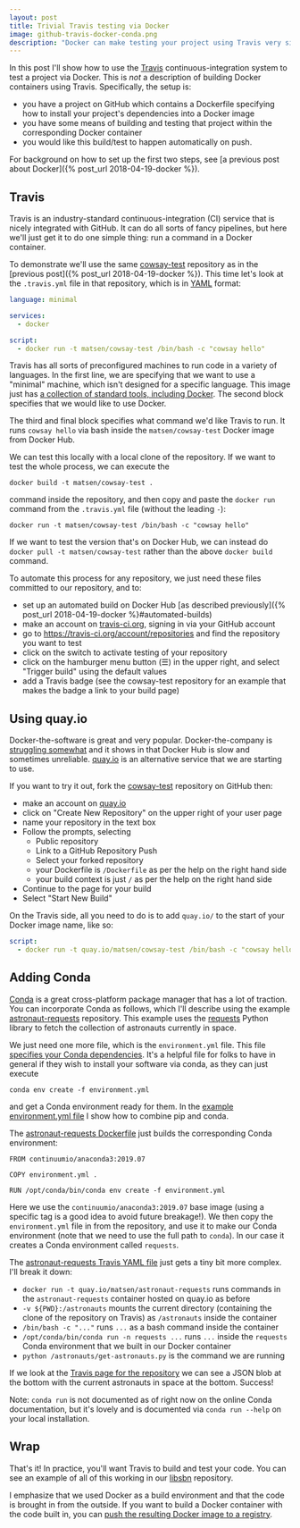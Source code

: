 ```yaml
---
layout: post
title: Trivial Travis testing via Docker
image: github-travis-docker-conda.png
description: "Docker can make testing your project using Travis very simple (including if you use Conda)."
---
```


In this post I'll show how to use the [Travis](https://travis-ci.org/) continuous-integration system to test a project via Docker.
This is _not_ a description of building Docker containers using Travis.
Specifically, the setup is:

* you have a project on GitHub which contains a Dockerfile specifying how to install your project's dependencies into a Docker image
* you have some means of building and testing that project within the corresponding Docker container
* you would like this build/test to happen automatically on push.

For background on how to set up the first two steps, see [a previous post about Docker]({% post_url 2018-04-19-docker %}).


## Travis

Travis is an industry-standard continuous-integration (CI) service that is nicely integrated with GitHub.
It can do all sorts of fancy pipelines, but here we'll just get it to do one simple thing: run a command in a Docker container.

To demonstrate we'll use the same [cowsay-test](https://github.com/matsen/cowsay-test) repository as in the [previous post]({% post_url 2018-04-19-docker %}).
This time let's look at the `.travis.yml` file in that repository, which is in [YAML](https://en.wikipedia.org/wiki/YAML) format:

```yaml
language: minimal

services:
  - docker

script:
  - docker run -t matsen/cowsay-test /bin/bash -c "cowsay hello"
```

Travis has all sorts of preconfigured machines to run code in a variety of languages.
In the first line, we are specifying that we want to use a "minimal" machine, which isn't designed for a specific language.
This image just has [a collection of standard tools, including Docker](https://docs.travis-ci.com/user/languages/minimal-and-generic/).
The second block specifies that we would like to use Docker.

The third and final block specifies what command we'd like Travis to run.
It runs `cowsay hello` via bash inside the `matsen/cowsay-test` Docker image from Docker Hub.

We can test this locally with a local clone of the repository.
If we want to test the whole process, we can execute the

    docker build -t matsen/cowsay-test .

command inside the repository, and then copy and paste the `docker run` command from the `.travis.yml` file (without the leading `-`):

    docker run -t matsen/cowsay-test /bin/bash -c "cowsay hello"

If we want to test the version that's on Docker Hub, we can instead do `docker pull -t matsen/cowsay-test` rather than the above `docker build` command.

To automate this process for any repository, we just need these files committed to our repository, and to:

* set up an automated build on Docker Hub [as described previously]({% post_url 2018-04-19-docker %}#automated-builds)
* make an account on [travis-ci.org](https://travis-ci.org), signing in via your GitHub account
* go to <https://travis-ci.org/account/repositories> and find the repository you want to test
* click on the switch to activate testing of your repository
* click on the hamburger menu button (☰) in the upper right, and select "Trigger build" using the default values
* add a Travis badge (see the cowsay-test repository for an example that makes the badge a link to your build page)


## Using quay.io

Docker-the-software is great and very popular.
Docker-the-company is [struggling somewhat](https://www.zdnet.com/article/docker-is-in-deep-trouble/) and it shows in that Docker Hub is slow and sometimes unreliable.
[quay.io](https://quay.io/) is an alternative service that we are starting to use.

If you want to try it out, fork the [cowsay-test](https://github.com/matsen/cowsay-test) repository on GitHub then:

* make an account on [quay.io](https://quay.io/)
* click on "Create New Repository" on the upper right of your user page
* name your repository in the text box
* Follow the prompts, selecting
    * Public repository
    * Link to a GitHub Repository Push
    * Select your forked repository
    * your Dockerfile is `/Dockerfile` as per the help on the right hand side
    * your build context is just `/` as per the help on the right hand side
* Continue to the page for your build
* Select "Start New Build"

On the Travis side, all you need to do is to add `quay.io/` to the start of your Docker image name, like so:

```yaml
script:
  - docker run -t quay.io/matsen/cowsay-test /bin/bash -c "cowsay hello"
```


## Adding Conda

[Conda](http://conda.io) is a great cross-platform package manager that has a lot of traction.
You can incorporate Conda as follows, which I'll describe using the example [astronaut-requests](https://github.com/matsen/astronaut-requests) repository.
This example uses the [requests](https://requests.readthedocs.io) Python library to fetch the collection of astronauts currently in space.

We just need one more file, which is the `environment.yml` file.
This file [specifies your Conda dependencies](https://docs.conda.io/projects/conda/en/latest/user-guide/tasks/manage-environments.html#create-env-file-manually).
It's a helpful file for folks to have in general if they wish to install your software via conda, as they can just execute

    conda env create -f environment.yml

and get a Conda environment ready for them.
In the [example environment.yml file](https://github.com/matsen/astronaut-requests/blob/master/environment.yml) I show how to combine pip and conda.

The [astronaut-requests Dockerfile](https://github.com/matsen/astronaut-requests/blob/master/Dockerfile) just builds the corresponding Conda environment:

```docker
FROM continuumio/anaconda3:2019.07

COPY environment.yml .

RUN /opt/conda/bin/conda env create -f environment.yml
```

Here we use the `continuumio/anaconda3:2019.07` base image (using a specific tag is a good idea to avoid future breakage!).
We then copy the `environment.yml` file in from the repository, and use it to make our Conda environment (note that we need to use the full path to `conda`).
In our case it creates a Conda environment called `requests`.

The [astronaut-requests Travis YAML file](https://github.com/matsen/astronaut-requests/blob/master/.travis.yml) just gets a tiny bit more complex.
I'll break it down:

* `docker run -t quay.io/matsen/astronaut-requests` runs commands in the `astronaut-requests` container hosted on quay.io as before
* `-v ${PWD}:/astronauts` mounts the current directory (containing the clone of the repository on Travis) as `/astronauts` inside the container
* `/bin/bash -c "..."` runs `...` as a bash command inside the container
* `/opt/conda/bin/conda run -n requests ...` runs `...` inside the `requests` Conda environment that we built in our Docker container
* `python /astronauts/get-astronauts.py` is the command we are running

If we look at the [Travis page for the repository](https://travis-ci.org/matsen/astronaut-requests) we can see a JSON blob at the bottom with the current astronauts in space at the bottom.
Success!

Note: `conda run` is not documented as of right now on the online Conda documentation, but it's lovely and is documented via `conda run --help` on your local installation.


## Wrap

That's it!
In practice, you'll want Travis to build and test your code.
You can see an example of all of this working in our [libsbn](https://github.com/phylovi/libsbn) repository.

I emphasize that we used Docker as a build environment and that the code is brought in from the outside.
If you want to build a Docker container with the code built in, you can [push the resulting Docker image to a registry](https://docs.travis-ci.com/user/docker/#pushing-a-docker-image-to-a-registry).
